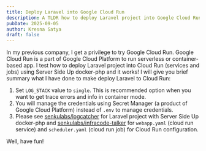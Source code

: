 ```yaml
---
title: Deploy Laravel into Google Cloud Run
description: A TLDR how to deploy Laravel project into Google Cloud Run.
pubDate: 2025-09-05
author: Kresna Satya
draft: false
---
```


In my previous company, I get a privilege to try Google Cloud Run. Google Cloud Run is a part of Google Cloud Platform to run serverless or container-based app. I test how to deploy Laravel project into Cloud Run (services and jobs) using Server Side Up docker-php and it works! I will give you brief summary what I have done to make deploy Laravel to Cloud Run:

1. Set `LOG_STACK` value to `single`. This is recommended option when you want to get trace errors and info in container mode.
2. You will manage the credentials using Secret Manager (a product of Google Cloud Platform) instead of `.env` to manage credentials.
3. Please see [senkulabs/logcatcher](https://github.com/senkulabs/logcatcher) for Laravel project with Server Side Up docker-php and [senkulabs/infracode-talker](https://github.com/senkulabs/infracode-talker) for `webapp.yaml` (cloud run service) and `scheduler.yaml` (cloud run job) for Cloud Run configuration.

Well, have fun!